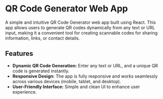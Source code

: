# QR Code Generator Web App

A simple and intuitive QR Code Generator web app built using React. This app allows users to generate QR codes dynamically from any text or URL input, making it a convenient tool for creating scannable codes for sharing information, links, or contact details.

## Features

- **Dynamic QR Code Generation:** Enter any text or URL, and a unique QR code is generated instantly.
- **Responsive Design:** The app is fully responsive and works seamlessly across various devices (mobile, tablet, and desktop).
- **User-Friendly Interface:** Simple and clean UI to enhance user experience.
